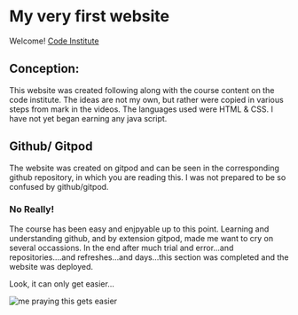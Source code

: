 # My very first website

Welcome! [Code Institute](https://codeinstitute.net)

## Conception:

This website was created following along with the course content on the code institute. The ideas are not my own, but rather were copied in various steps from mark in the videos.
The languages used were HTML & CSS. I have not yet began earning any java script.

## Github/ Gitpod

The website was created on gitpod and can be seen in the corresponding github repository, in which you are reading this. I was not prepared to be so confused by github/gitpod.
### No Really!
The course has been easy and enjpyable up to this point. Learning and understanding github, and by extension gitpod, made me want to cry on several occassions. In the end after much trial and error...and repositories....and refreshes...and days...this section was completed and the website was deployed.

Look, it can only get easier...

<img src='https://thumbs.dreamstime.com/b/wow-face-crying-expression-praying-gray-t-shirt-funny-asian-male-168278611.jpg' alt='me praying this gets easier'>